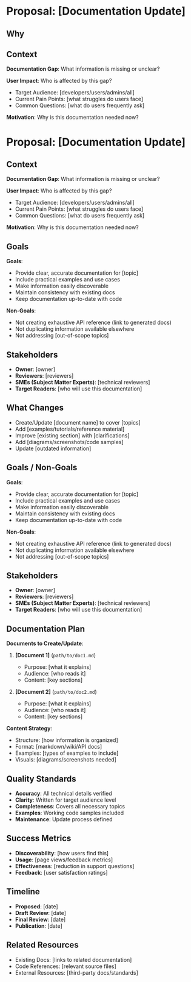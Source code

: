 # Proposal: [Documentation Update]

## Why

## Context

**Documentation Gap**: What information is missing or unclear?

**User Impact**: Who is affected by this gap?
- Target Audience: [developers/users/admins/all]
- Current Pain Points: [what struggles do users face]
- Common Questions: [what do users frequently ask]

**Motivation**: Why is this documentation needed now?

# Proposal: [Documentation Update]

## Context

**Documentation Gap**: What information is missing or unclear?

**User Impact**: Who is affected by this gap?
- Target Audience: [developers/users/admins/all]
- Current Pain Points: [what struggles do users face]
- Common Questions: [what do users frequently ask]

**Motivation**: Why is this documentation needed now?

## Goals

**Goals**:
- Provide clear, accurate documentation for [topic]
- Include practical examples and use cases
- Make information easily discoverable
- Maintain consistency with existing docs
- Keep documentation up-to-date with code

**Non-Goals**:
- Not creating exhaustive API reference (link to generated docs)
- Not duplicating information available elsewhere
- Not addressing [out-of-scope topics]

## Stakeholders

- **Owner**: [owner]
- **Reviewers**: [reviewers]
- **SMEs (Subject Matter Experts)**: [technical reviewers]
- **Target Readers**: [who will use this documentation]

## What Changes

- Create/Update [document name] to cover [topics]
- Add [examples/tutorials/reference material]
- Improve [existing section] with [clarifications]
- Add [diagrams/screenshots/code samples]
- Update [outdated information]

## Goals / Non-Goals

**Goals**:
- Provide clear, accurate documentation for [topic]
- Include practical examples and use cases
- Make information easily discoverable
- Maintain consistency with existing docs
- Keep documentation up-to-date with code

**Non-Goals**:
- Not creating exhaustive API reference (link to generated docs)
- Not duplicating information available elsewhere
- Not addressing [out-of-scope topics]

## Stakeholders

- **Owner**: [owner]
- **Reviewers**: [reviewers]
- **SMEs (Subject Matter Experts)**: [technical reviewers]
- **Target Readers**: [who will use this documentation]

## Documentation Plan

**Documents to Create/Update**:

1. **[Document 1]** (`path/to/doc1.md`)
   - Purpose: [what it explains]
   - Audience: [who reads it]
   - Content: [key sections]

2. **[Document 2]** (`path/to/doc2.md`)
   - Purpose: [what it explains]
   - Audience: [who reads it]
   - Content: [key sections]

**Content Strategy**:
- Structure: [how information is organized]
- Format: [markdown/wiki/API docs]
- Examples: [types of examples to include]
- Visuals: [diagrams/screenshots needed]

## Quality Standards

- **Accuracy**: All technical details verified
- **Clarity**: Written for target audience level
- **Completeness**: Covers all necessary topics
- **Examples**: Working code samples included
- **Maintenance**: Update process defined

## Success Metrics

- **Discoverability**: [how users find this]
- **Usage**: [page views/feedback metrics]
- **Effectiveness**: [reduction in support questions]
- **Feedback**: [user satisfaction ratings]

## Timeline

- **Proposed**: [date]
- **Draft Review**: [date]
- **Final Review**: [date]
- **Publication**: [date]

## Related Resources

- Existing Docs: [links to related documentation]
- Code References: [relevant source files]
- External Resources: [third-party docs/standards]
